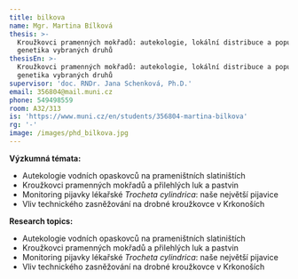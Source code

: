 ```yaml
---
title: bilkova
name: Mgr. Martina Bílková
thesis: >-
  Kroužkovci pramenných mokřadů: autekologie, lokální distribuce a populační 
  genetika vybraných druhů
thesisEn: >-
  Kroužkovci pramenných mokřadů: autekologie, lokální distribuce a populační 
  genetika vybraných druhů
supervisor: 'doc. RNDr. Jana Schenková, Ph.D.'
email: 356804@mail.muni.cz
phone: 549498559
room: A32/313
is: 'https://www.muni.cz/en/students/356804-martina-bilkova'
rg: '-'
image: /images/phd_bilkova.jpg
---
```

<div class="cz">

**Výzkumná témata:**

* Autekologie vodních opaskovců na prameništních slatiništích
* Kroužkovci pramenných mokřadů a přilehlých luk a pastvin
* Monitoring pijavky lékařské _Trocheta cylindrica_: naše největší pijavice
* Vliv technického zasněžování na drobné kroužkovce v Krkonoších

</div>

<div class="en">

**Research topics:**

* Autekologie vodních opaskovců na prameništních slatiništích
* Kroužkovci pramenných mokřadů a přilehlých luk a pastvin
* Monitoring pijavky lékařské _Trocheta cylindrica_: naše největší pijavice
* Vliv technického zasněžování na drobné kroužkovce v Krkonoších

</div>
